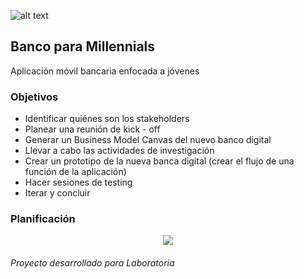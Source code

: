 ![alt text](https://image.ibb.co/dypAen/Captura_de_pantalla_2018_03_25_a_la_s_11_37_48_a_m.png)

## Banco para Millennials
Aplicación móvil bancaria enfocada a jóvenes

### Objetivos
* Identificar quiénes son los stakeholders 
* Planear una reunión de kick - off 
* Generar un Business Model Canvas del nuevo banco digital
* Llevar a cabo las actividades de investigación
* Crear un prototipo de la nueva banca digital (crear el flujo de una función de la aplicación)
* Hacer sesiones de testing
* Iterar y concluir

### Planificación

 <p align="center"> 
<img src="https://image.ibb.co/eyXtX7/Captura_de_pantalla_2018_03_25_a_la_s_12_22_19_p_m.png">
</p>

###### *Proyecto desarrollado para Laboratoria*

